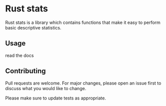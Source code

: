 # Rust stats

Rust stats is a library which contains functions that make it easy to perform basic descriptive statistics.


## Usage
read the docs


## Contributing
Pull requests are welcome. For major changes, please open an issue first to discuss what you would like to change.

Please make sure to update tests as appropriate.
